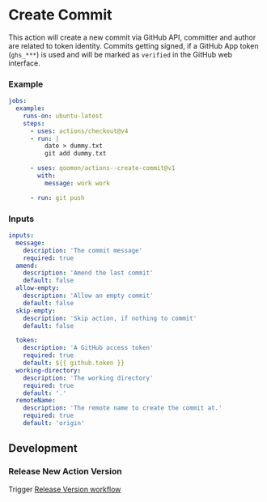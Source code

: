 # Create Commit

This action will create a new commit via GitHub API, committer and author are related to token identity.
Commits getting signed, if a GitHub App token (`ghs_***`) is used and will be marked as `verified` in the GitHub web interface.

### Example

```yaml
jobs:
  example:
    runs-on: ubuntu-latest
    steps:
      - uses: actions/checkout@v4
      - run: |
          date > dummy.txt
          git add dummy.txt

      - uses: qoomon/actions--create-commit@v1
        with:
          message: work work

      - run: git push

```

### Inputs

```yaml
inputs:
  message:
    description: 'The commit message'
    required: true
  amend:
    description: 'Amend the last commit'
    default: false
  allow-empty:
    description: 'Allow an empty commit'
    default: false
  skip-empty:
    description: 'Skip action, if nothing to commit'
    default: false

  token:
    description: 'A GitHub access token'
    required: true
    default: ${{ github.token }}
  working-directory:
    description: 'The working directory'
    required: true
    default: '.'
  remoteName:
    description: 'The remote name to create the commit at.'
    required: true
    default: 'origin'
```

## Development

### Release New Action Version

Trigger [Release Version workflow](/actions/workflows/action-release.yaml)
